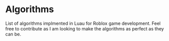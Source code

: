 # Algorithms

List of algorithms implmented in Luau for Roblox game development.
Feel free to contribute as I am looking to make the algorithms as perfect as they can be.
